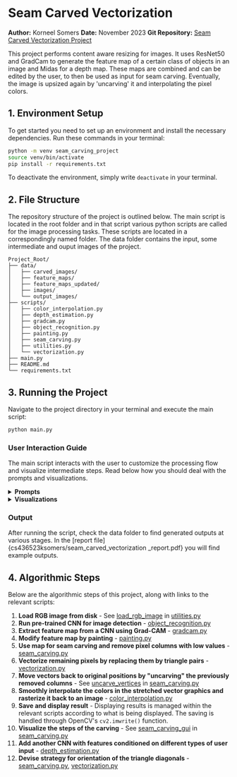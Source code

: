 # Seam Carved Vectorization
**Author:** Korneel Somers
**Date:** November 2023
**Git Repository:** [Seam Carved Vectorization Project](https://gitlab.ewi.tudelft.nl/cgv/cs4365/student-repositories/2023-2024/cs436523ksomers.git)

This project performs content aware resizing for images. It uses ResNet50 and GradCam to generate the feature map of a certain class of objects in an image and Midas for a depth map. These maps are combined and can be edited by the user, to then be used as input for seam carving. Eventually, the image is upsized again by 'uncarving' it and interpolating the pixel colors.

## 1. Environment Setup

To get started you need to set up an environment and install the necessary dependencies. Run these commands in your terminal:

```bash
python -m venv seam_carving_project
source venv/bin/activate
pip install -r requirements.txt
```
To deactivate the environment, simply write `deactivate` in your terminal.

## 2. File Structure

The repository structure of the project is outlined below. The main script is located in the root folder and in that script various python scripts are called for the image processing tasks. These scripts are located in a correspondingly named folder. The data folder contains the input, some intermediate and ouput images of the project.

```
Project_Root/
├── data/
│   ├── carved_images/
│   ├── feature_maps/
│   ├── feature_maps_updated/
│   ├── images/
│   └── output_images/
├── scripts/
│   ├── color_interpolation.py
│   ├── depth_estimation.py
│   ├── gradcam.py
│   ├── object_recognition.py
│   ├── painting.py
│   ├── seam_carving.py
│   ├── utilities.py
│   └── vectorization.py
├── main.py
├── README.md
└── requirements.txt
```

## 3. Running the Project

Navigate to the project directory in your terminal and execute the main script:
```bash
python main.py
```
### User Interaction Guide

The main script interacts with the user to customize the processing flow and visualize intermediate steps. Read below how you should deal with the prompts and visualizations.

<details>
  <summary><b>Prompts</b></summary>

When you run the main script, it will prompt you for various inputs. If the input is invalid or left blank, the default will be used. As the script runs, you will be asked for the following:

- **Image Path:**
   - **Input:** A valid file path to an image.
   - **Default:** `'./data/images/jellyfish_tigershark.jpg'` 

- **Class ID for Grad-CAM:**
   - **Input:** The class ID for which you want to determine the class activation map ([click here](https://deeplearning.cms.waikato.ac.nz/user-guide/class-maps/IMAGENET/) for the list of Imagenet classes with their IDs).
   - **Default:** The class with the highest confidence score.

- **CNN Ratio:**
   - **Input:** A value between 0 and 1 that indicates the weight ratio between the two CNN's for the combined feature map. Higher values give more weight to object recognition, lower values to depth map.
   - **Default:** `0.5` (this value gives both CNNs the same weight)

- **Number of Seams:**
   - **Input:** The number of seams to remove.
   - **Default:** `10`
</details>

<details>
  <summary><b>Visualizations</b></summary>
    
While the main script is running, several visualizations will pop-up of intermediate step. Deal with them as follows:
    
- **Visualization Windows:** Close the window to proceed to the next step of the script.
- **Painting Interface:** After painting, press **ESC** to continue with the script.

</details>

### Output

After running the script, check the data folder to find generated outputs at various stages. In the [report file]{cs436523ksomers/seam_carved_vectorization _report.pdf} you will find example outputs.

## 4. Algorithmic Steps 

Below are the algorithmic steps of this project, along with links to the relevant scripts:

1. **Load RGB image from disk** - See [load_rgb_image](https://gitlab.ewi.tudelft.nl/cgv/cs4365/student-repositories/2023-2024/cs436523ksomers/-/blob/main/scripts/utilities.py?ref_type=heads#L7) in [utilities.py](scripts/utilities.py)
2. **Run pre-trained CNN for image detection** - [object_recognition.py](scripts/object_recognition.py)
3. **Extract feature map from a CNN using Grad-CAM** - [gradcam.py](scripts/gradcam.py)
4. **Modify feature map by painting** - [painting.py](scripts/painting.py)
5. **Use map for seam carving and remove pixel columns with low values** - [seam_carving.py](scripts/seam_carving.py)
6. **Vectorize remaining pixels by replacing them by triangle pairs** - [vectorization.py](scripts/vectorization.py)
7. **Move vectors back to original positions by "uncarving" the previously removed columns** - See [uncarve_vertices](https://gitlab.ewi.tudelft.nl/cgv/cs4365/student-repositories/2023-2024/cs436523ksomers/-/blob/main/scripts/seam_carving.py?ref_type=heads#L97) in [seam_carving.py](scripts/seam_carving.py)
8. **Smoothly interpolate the colors in the stretched vector graphics and rasterize it back to an image** - [color_interpolation.py](scripts/color_interpolation.py)
9. **Save and display result** - Displaying results is managed within the relevant scripts according to what is being displayed. The saving is handled through OpenCV's `cv2.imwrite()` function.
10. **Visualize the steps of the carving** - See [seam_carving_gui](https://gitlab.ewi.tudelft.nl/cgv/cs4365/student-repositories/2023-2024/cs436523ksomers/-/blob/main/scripts/seam_carving.py?ref_type=heads#L112) in [seam_carving.py](scripts/seam_carving.py)
11. **Add another CNN with features conditioned on different types of user input** - [depth_estimation.py](scripts/depth_estimation.py)
12. **Devise strategy for orientation of the triangle diagonals** - [seam_carving.py](scripts/seam_carving.py), [vectorization.py](scripts/vectorization.py)



